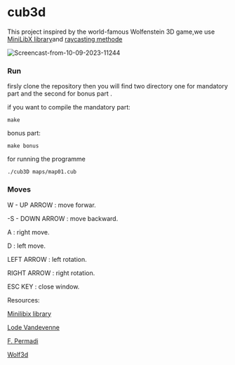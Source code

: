 # cub3d

 This project inspired by the world-famous Wolfenstein 3D game,we use [MiniLibX library](https://github.com/42Paris/minilibx-linux)and [raycasting methode](https://en.wikipedia.org/wiki/Ray_casting#:~:text=Ray%20casting%20is%20the%20most,scenes%20to%20two%2Ddimensional%20images.)

![Screencast-from-10-09-2023-11244](https://github.com/karimajarmoumi/cub3d/assets/104153067/b496e6f5-a18e-41d8-87bd-45b65b2e73c7)

### Run 
firsly clone the repository then you will find two directory one for mandatory part and the second for bonus part .

if you want to compile the mandatory part:
```shell
make
```
bonus part:
```shell
make bonus
```
for running the programme
```shell
./cub3D maps/map01.cub
```
### Moves
 W - UP ARROW   : move forwar.

-S - DOWN ARROW : move backward.

A              : right move.

D              : left move.

LEFT ARROW     : left rotation.

RIGHT ARROW    : right rotation.

ESC KEY        : close window.

Resources:

[Minilibix library](https://github.com/42Paris/minilibx-linux)

[Lode Vandevenne](https://lodev.org/cgtutor/raycasting.html)

[F. Permadi](https://permadi.com/1996/05/ray-casting-tutorial-table-of-contents/)

[Wolf3d](http://users.atw.hu/wolf3d/)
